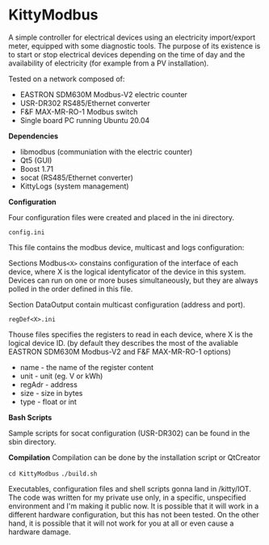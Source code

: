 # KittyModbus
A simple controller for electrical devices using an electricity import/export meter, equipped with some diagnostic tools. The purpose of its existence is to start or stop electrical devices depending on the time of day and the availability of electricity (for example from a PV installation). 

Tested on a network composed of:
* EASTRON SDM630M Modbus-V2 electric counter
* USR-DR302 RS485/Ethernet converter
* F&F MAX-MR-RO-1 Modbus switch
* Single board PC running Ubuntu 20.04


**Dependencies**

* libmodbus (communiation with the electric counter)
* Qt5 (GUI)
* Boost 1.71
* socat (RS485/Ethernet converter)
* KittyLogs (system management)

**Configuration**

Four configuration files were created and placed in the ini directory.

`config.ini`

This file contains the modbus device, multicast and logs configuration:

Sections Modbus`<X>` constains configuration of the interface of each device, where X is the logical identyficator of the device in this system. Devices can run on one or more buses simultaneously, but they are always polled in the order defined in this file.

Section DataOutput contain multicast configuration (address and port).

`regDef<X>.ini`

Thouse files specifies the registers to read in each device, where X is the logical device ID. (by default they describes the most of the avaliable EASTRON SDM630M Modbus-V2 and F&F MAX-MR-RO-1 options)

* name - the name of the register content
* unit - unit (eg. V or kWh)
* regAdr - address
* size - size in bytes
* type - float or int

**Bash Scripts**

Sample scripts for socat configuration (USR-DR302) can be found in the sbin directory.

**Compilation**
Compilation can be done by the installation script or QtCreator

`cd KittyModbus`
`./build.sh`

Executables, configuration files and shell scripts gonna land in /kitty/IOT.
The code was written for my private use only, in a specific, unspecified environment and I'm making it public now. It is possible that it will work in a different hardware configuration, but this has not been tested. On the other hand, it is possible that it will not work for you at all or even cause a hardware damage.

